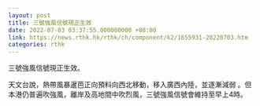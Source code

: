 ```yaml
---
layout: post
title: 三號強風信號現正生效
date: 2022-07-03 03:37:55.000000000 +08:00
link: https://news.rthk.hk/rthk/ch/component/k2/1655931-20220703.htm
categories: rthk
---
```


三號強風信號現正生效。

天文台說，熱帶風暴暹芭正向預料向西北移動，移入廣西內陸，並逐漸減弱 。但本港仍普遍吹強風，離岸及高地間中吹烈風，三號強風信號會維持至早上4時。
